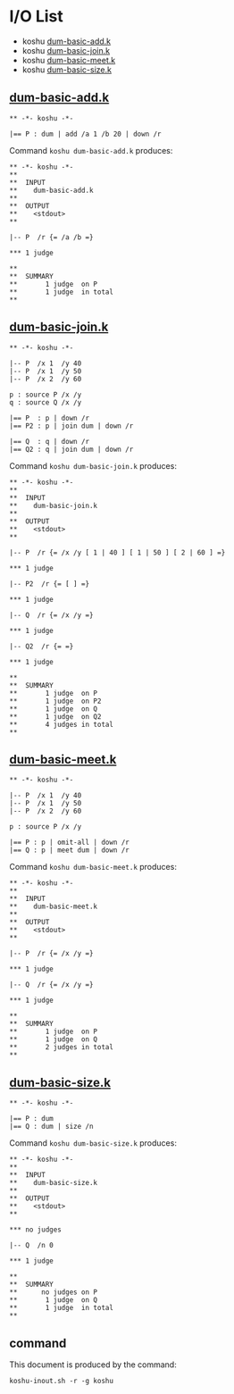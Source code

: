 # I/O List

- koshu [dum-basic-add.k](#dum-basic-addk)
- koshu [dum-basic-join.k](#dum-basic-joink)
- koshu [dum-basic-meet.k](#dum-basic-meetk)
- koshu [dum-basic-size.k](#dum-basic-sizek)



## [dum-basic-add.k](dum-basic-add.k)

```
** -*- koshu -*-

|== P : dum | add /a 1 /b 20 | down /r
```

Command `koshu dum-basic-add.k` produces:

```
** -*- koshu -*-
**
**  INPUT
**    dum-basic-add.k
**
**  OUTPUT
**    <stdout>
**

|-- P  /r {= /a /b =}

*** 1 judge 

**
**  SUMMARY
**       1 judge  on P
**       1 judge  in total
**
```



## [dum-basic-join.k](dum-basic-join.k)

```
** -*- koshu -*-

|-- P  /x 1  /y 40
|-- P  /x 1  /y 50
|-- P  /x 2  /y 60

p : source P /x /y
q : source Q /x /y

|== P  : p | down /r
|== P2 : p | join dum | down /r

|== Q  : q | down /r
|== Q2 : q | join dum | down /r
```

Command `koshu dum-basic-join.k` produces:

```
** -*- koshu -*-
**
**  INPUT
**    dum-basic-join.k
**
**  OUTPUT
**    <stdout>
**

|-- P  /r {= /x /y [ 1 | 40 ] [ 1 | 50 ] [ 2 | 60 ] =}

*** 1 judge 

|-- P2  /r {= [ ] =}

*** 1 judge 

|-- Q  /r {= /x /y =}

*** 1 judge 

|-- Q2  /r {= =}

*** 1 judge 

**
**  SUMMARY
**       1 judge  on P
**       1 judge  on P2
**       1 judge  on Q
**       1 judge  on Q2
**       4 judges in total
**
```



## [dum-basic-meet.k](dum-basic-meet.k)

```
** -*- koshu -*-

|-- P  /x 1  /y 40
|-- P  /x 1  /y 50
|-- P  /x 2  /y 60

p : source P /x /y

|== P : p | omit-all | down /r
|== Q : p | meet dum | down /r
```

Command `koshu dum-basic-meet.k` produces:

```
** -*- koshu -*-
**
**  INPUT
**    dum-basic-meet.k
**
**  OUTPUT
**    <stdout>
**

|-- P  /r {= /x /y =}

*** 1 judge 

|-- Q  /r {= /x /y =}

*** 1 judge 

**
**  SUMMARY
**       1 judge  on P
**       1 judge  on Q
**       2 judges in total
**
```



## [dum-basic-size.k](dum-basic-size.k)

```
** -*- koshu -*-

|== P : dum
|== Q : dum | size /n
```

Command `koshu dum-basic-size.k` produces:

```
** -*- koshu -*-
**
**  INPUT
**    dum-basic-size.k
**
**  OUTPUT
**    <stdout>
**

*** no judges

|-- Q  /n 0

*** 1 judge 

**
**  SUMMARY
**      no judges on P
**       1 judge  on Q
**       1 judge  in total
**
```



## command

This document is produced by the command:

```
koshu-inout.sh -r -g koshu
```

